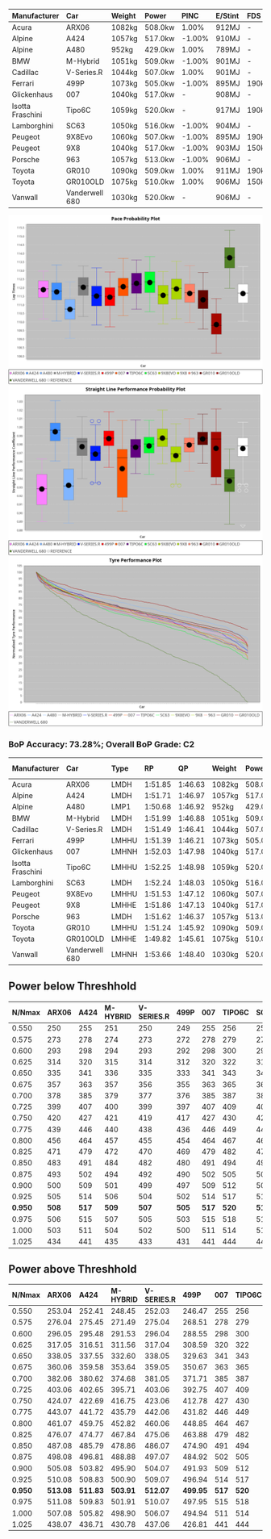 | Manufacturer     | Car            | Weight | Power   | PINC    | E/Stint | FDS     |
|:-|:-|:-|:-|:-|:-|:-|
| Acura            | ARX06          | 1082kg | 508.0kw | 1.00%   | 912MJ   |    -    |
| Alpine           | A424           | 1057kg | 517.0kw | -1.00%  | 910MJ   |    -    |
| Alpine           | A480           | 952kg  | 429.0kw | 1.00%   | 789MJ   |    -    |
| BMW              | M-Hybrid       | 1051kg | 509.0kw | -1.00%  | 901MJ   |    -    |
| Cadillac         | V-Series.R     | 1044kg | 507.0kw | 1.00%   | 901MJ   |    -    |
| Ferrari          | 499P           | 1073kg | 505.0kw | -1.00%  | 895MJ   | 190kph  |
| Glickenhaus      | 007            | 1040kg | 517.0kw |    -    | 908MJ   |    -    |
| Isotta Fraschini | Tipo6C         | 1059kg | 520.0kw |    -    | 917MJ   | 190kph  |
| Lamborghini      | SC63           | 1050kg | 516.0kw | -1.00%  | 904MJ   |    -    |
| Peugeot          | 9X8Evo         | 1060kg | 507.0kw | -1.00%  | 895MJ   | 190kph  |
| Peugeot          | 9X8            | 1040kg | 517.0kw | -1.00%  | 903MJ   | 150kph  |
| Porsche          | 963            | 1057kg | 513.0kw | -1.00%  | 906MJ   |    -    |
| Toyota           | GR010          | 1090kg | 509.0kw | 1.00%   | 911MJ   | 190kph  |
| Toyota           | GR010OLD       | 1075kg | 510.0kw | 1.00%   | 906MJ   | 150kph  |
| Vanwall          | Vanderwell 680 | 1030kg | 520.0kw |    -    | 906MJ   |    -    |

![PACECHART](./IMG/ACOMETHOD.png)
![STRAIGHTLINEPERFORMANCECHART](./IMG/ACOMETHOD_sp.png)
![TYREPERFORMANCECHART](./IMG/ACOMETHOD_tw.png)

### BoP Accuracy: 73.28%; Overall BoP Grade: C2
| Manufacturer     | Car            | Type  | RP      | QP      | Weight | Power¹  | Threshhold | PINC    | Power²   | E/Stint | AVG Vmax  | FDS     | RDLC | L/Stint | BOP-Grade | Model Accuracy | Model Points | Match%  | SimDiff |
|:-|:-|:-|:-|:-|:-|:-|:-|:-|:-|:-|:-|:-|:-|:-|:-|:-|:-|:-|:-|
| Acura            | ARX06          | LMDH  | 1:51.85 | 1:46.63 | 1082kg | 508.0kw | 210.0kph   | 1.00%   | 513.10kw |  912MJ  | 278.90kph |    -    | 0.99 | 34      | +B1       | 100.00%        | 996          | 85.84%  | #       |
| Alpine           | A424           | LMDH  | 1:51.71 | 1:46.97 | 1057kg | 517.0kw | 210.0kph   | -1.00%  | 511.80kw |  910MJ  | 290.12kph |    -    | 1.00 | 34      | +A2       | 100.00%        | 870          | 94.18%  | #       |
| Alpine           | A480           | LMP1  | 1:50.68 | 1:46.92 |  952kg | 429.0kw | 210.0kph   | 1.00%   | 433.30kw |  789MJ  | 279.17kph |    -    | 0.98 | 32      | -E1       | 96.26%         | 1337         | 55.37%  | ±0.60s  |
| BMW              | M-Hybrid       | LMDH  | 1:51.99 | 1:46.88 | 1051kg | 509.0kw | 210.0kph   | -1.00%  | 503.90kw |  901MJ  | 287.03kph |    -    | 1.01 | 34      | ~A1       | 100.00%        | 1914         | 96.60%  | #       |
| Cadillac         | V-Series.R     | LMDH  | 1:51.49 | 1:46.41 | 1044kg | 507.0kw | 210.0kph   | 1.00%   | 512.10kw |  901MJ  | 286.22kph |    -    | 1.02 | 34      | -A2       | 98.03%         | 3773         | 94.29%  | ±0.81s  |
| Ferrari          | 499P           | LMHHU | 1:51.39 | 1:46.21 | 1073kg | 505.0kw | 210.0kph   | -1.00%  | 500.00kw |  895MJ  | 286.89kph | 190kph  | 1.02 | 34      | -B1       | 100.00%        | 4212         | 85.08%  | ±0.74s  |
| Glickenhaus      | 007            | LMHNH | 1:52.03 | 1:47.98 | 1040kg | 517.0kw | 210.0kph   |    -    | 517.00kw |  908MJ  | 284.99kph |    -    | 0.96 | 34      | +C1       | 98.78%         | 1936         | 78.78%  | #       |
| Isotta Fraschini | Tipo6C         | LMHHU | 1:52.25 | 1:48.98 | 1059kg | 520.0kw | 210.0kph   |    -    | 520.00kw |  917MJ  | 288.11kph | 190kph  | 1.04 | 34      | +Ω1       | 100.00%        | 105          | 46.20%  | #       |
| Lamborghini      | SC63           | LMDH  | 1:52.24 | 1:48.03 | 1050kg | 516.0kw | 210.0kph   | -1.00%  | 510.80kw |  904MJ  | 287.80kph |    -    | 1.03 | 34      | +C1       | 100.00%        | 597          | 75.26%  | #       |
| Peugeot          | 9X8Evo         | LMHHU | 1:51.53 | 1:47.12 | 1060kg | 507.0kw | 210.0kph   | -1.00%  | 501.90kw |  895MJ  | 287.87kph | 190kph  | 0.99 | 34      | +B2       | 100.00%        | 463          | 81.70%  | #       |
| Peugeot          | 9X8            | LMHHE | 1:51.86 | 1:47.13 | 1040kg | 517.0kw | 210.0kph   | -1.00%  | 511.80kw |  903MJ  | 286.65kph | 150kph  | 1.02 | 34      | ~A1       | 99.48%         | 4559         | 100.00% | ±0.89s  |
| Porsche          | 963            | LMDH  | 1:51.62 | 1:46.37 | 1057kg | 513.0kw | 210.0kph   | -1.00%  | 507.90kw |  906MJ  | 287.44kph |    -    | 1.00 | 34      | ~A1       | 99.21%         | 10753        | 100.00% | ±0.38s  |
| Toyota           | GR010          | LMHHU | 1:51.24 | 1:45.92 | 1090kg | 509.0kw | 210.0kph   | 1.00%   | 514.10kw |  911MJ  | 286.94kph | 190kph  | 1.00 | 34      | -B2       | 99.54%         | 3271         | 81.20%  | ±0.42s  |
| Toyota           | GR010OLD       | LMHHE | 1:49.82 | 1:45.61 | 1075kg | 510.0kw | 210.0kph   | 1.00%   | 515.10kw |  906MJ  | 286.47kph | 150kph  | 1.01 | 34      | -Ω1       | 100.00%        | 730          | 10.34%  | ±2.29s  |
| Vanwall          | Vanderwell 680 | LMHNH | 1:53.66 | 1:48.40 | 1030kg | 520.0kw | 210.0kph   |    -    | 520.00kw |  906MJ  | 283.52kph |    -    | 1.02 | 34      | +Ω1       | 98.54%         | 541          | 14.35%  | ±1.28s  |

## Power below Threshhold
| N/Nmax    | ARX06   | A424    | M-HYBRID | V-SERIES.R | 499P    | 007     | TIPO6C  | SC63    | 9X8EVO  | 9X8     | 963     | GR010   | GR010OLD | VANDERWELL 680 | ​     | RPM      | A480       |
|:-|:-|:-|:-|:-|:-|:-|:-|:-|:-|:-|:-|:-|:-|:-|:-|:-|:-|
|  0.550    |  250    |  255    |  251     |  250       |  249    |  255    |  256    |  254    |  250    |  255    |  253    |  251    |  251     |  256           |  ​    |   --     |  0.00      |
|  0.575    |  273    |  278    |  274     |  273       |  272    |  278    |  279    |  277    |  273    |  278    |  276    |  274    |  274     |  279           |  ​    |   --     |  0.00      |
|  0.600    |  293    |  298    |  294     |  293       |  292    |  298    |  300    |  298    |  293    |  298    |  296    |  294    |  295     |  300           |  ​    |   --     |  0.00      |
|  0.625    |  314    |  320    |  315     |  314       |  312    |  320    |  322    |  319    |  314    |  320    |  317    |  315    |  316     |  322           |  ​    |   --     |  0.00      |
|  0.650    |  335    |  341    |  336     |  335       |  333    |  341    |  343    |  340    |  335    |  341    |  338    |  336    |  337     |  343           |  ​    |   --     |  0.00      |
|  0.675    |  357    |  363    |  357     |  356       |  355    |  363    |  365    |  362    |  356    |  363    |  360    |  357    |  358     |  365           |  ​    |   --     |  0.00      |
|  0.700    |  378    |  385    |  379     |  377       |  376    |  385    |  387    |  384    |  377    |  385    |  382    |  379    |  380     |  387           |  ​    |   --     |  0.00      |
|  0.725    |  399    |  407    |  400     |  399       |  397    |  407    |  409    |  406    |  399    |  407    |  403    |  400    |  401     |  409           |  ​    |   --     |  0.00      |
|  0.750    |  420    |  427    |  421     |  419       |  417    |  427    |  430    |  427    |  419    |  427    |  424    |  421    |  422     |  430           |  ​    |   --     |  0.00      |
|  0.775    |  439    |  446    |  440     |  438       |  436    |  446    |  449    |  446    |  438    |  446    |  443    |  440    |  441     |  449           |  ​    |  5000    |  253.07    |
|  0.800    |  456    |  464    |  457     |  455       |  454    |  464    |  467    |  463    |  455    |  464    |  461    |  457    |  458     |  467           |  ​    |  5500    |  299.09    |
|  0.825    |  471    |  479    |  472     |  470       |  469    |  479    |  482    |  478    |  470    |  479    |  476    |  472    |  473     |  482           |  ​    |  6000    |  334.10    |
|  0.850    |  483    |  491    |  484     |  482       |  480    |  491    |  494    |  490    |  482    |  491    |  487    |  484    |  485     |  494           |  ​    |  6500    |  377.11    |
|  0.875    |  493    |  502    |  494     |  492       |  490    |  502    |  505    |  501    |  492    |  502    |  498    |  494    |  495     |  505           |  ​    |  7000    |  421.12    |
|  0.900    |  500    |  509    |  501     |  499       |  497    |  509    |  512    |  508    |  499    |  509    |  505    |  501    |  502     |  512           |  ​    |  7500    |  432.13    |
|  0.925    |  505    |  514    |  506     |  504       |  502    |  514    |  517    |  513    |  504    |  514    |  510    |  506    |  507     |  517           |  ​    |  8000    |  428.12    |
| **0.950** | **508** | **517** | **509**  | **507**    | **505** | **517** | **520** | **516** | **507** | **517** | **513** | **509** | **510**  | **520**        | **​** | **8500** | **431.13** |
|  0.975    |  506    |  515    |  507     |  505       |  503    |  515    |  518    |  514    |  505    |  515    |  511    |  507    |  508     |  518           |  ​    |  9000    |  216.06    |
|  1.000    |  503    |  511    |  504     |  502       |  500    |  511    |  514    |  510    |  502    |  511    |  507    |  504    |  505     |  514           |  ​    |   --     |  0.00      |
|  1.025    |  434    |  441    |  435     |  433       |  431    |  441    |  444    |  441    |  433    |  441    |  438    |  435    |  436     |  444           |  ​    |   --     |  0.00      |

## Power above Threshhold
| N/Nmax    | ARX06      | A424       | M-HYBRID   | V-SERIES.R | 499P       | 007     | TIPO6C  | SC63       | 9X8EVO     | 9X8        | 963        | GR010      | GR010OLD   | VANDERWELL 680 | ​     | RPM      | A480       |
|:-|:-|:-|:-|:-|:-|:-|:-|:-|:-|:-|:-|:-|:-|:-|:-|:-|:-|
|  0.550    |  253.04    |  252.41    |  248.45    |  252.03    |  246.47    |  255    |  256    |  251.41    |  247.46    |  252.41    |  250.43    |  253.04    |  254.05    |  256           |  ​    |   --     |  0.00      |
|  0.575    |  276.04    |  275.45    |  271.49    |  275.04    |  268.51    |  278    |  279    |  274.45    |  270.50    |  275.45    |  273.47    |  276.05    |  277.05    |  279           |  ​    |   --     |  0.00      |
|  0.600    |  296.05    |  295.48    |  291.53    |  296.04    |  288.55    |  298    |  300    |  295.49    |  290.54    |  295.48    |  293.50    |  297.05    |  297.06    |  300           |  ​    |   --     |  0.00      |
|  0.625    |  317.05    |  316.51    |  311.56    |  317.04    |  308.59    |  320    |  322    |  316.52    |  310.58    |  316.51    |  314.54    |  318.06    |  319.06    |  322           |  ​    |   --     |  0.00      |
|  0.650    |  338.05    |  337.55    |  332.60    |  338.05    |  329.63    |  341    |  343    |  337.56    |  331.61    |  337.55    |  335.57    |  339.06    |  340.07    |  343           |  ​    |   --     |  0.00      |
|  0.675    |  360.06    |  359.58    |  353.64    |  359.05    |  350.67    |  363    |  365    |  358.59    |  352.65    |  359.58    |  356.61    |  361.06    |  362.07    |  365           |  ​    |   --     |  0.00      |
|  0.700    |  382.06    |  380.62    |  374.68    |  381.05    |  371.71    |  385    |  387    |  380.63    |  373.69    |  380.62    |  377.65    |  383.07    |  383.07    |  387           |  ​    |   --     |  0.00      |
|  0.725    |  403.06    |  402.65    |  395.71    |  403.06    |  392.75    |  407    |  409    |  401.66    |  394.73    |  402.65    |  399.68    |  404.07    |  405.08    |  409           |  ​    |   --     |  0.00      |
|  0.750    |  424.07    |  422.69    |  416.75    |  423.06    |  412.78    |  427    |  430    |  422.70    |  414.77    |  422.69    |  419.72    |  425.07    |  426.08    |  430           |  ​    |   --     |  0.00      |
|  0.775    |  443.07    |  441.72    |  435.79    |  442.06    |  431.82    |  446    |  449    |  441.73    |  433.80    |  441.72    |  438.75    |  444.08    |  445.09    |  449           |  ​    |  5000    |  253.07    |
|  0.800    |  461.07    |  459.75    |  452.82    |  460.06    |  448.85    |  464    |  467    |  458.75    |  450.84    |  459.75    |  455.78    |  462.08    |  463.09    |  467           |  ​    |  5500    |  299.09    |
|  0.825    |  476.07    |  474.77    |  467.84    |  475.06    |  463.88    |  479    |  482    |  473.78    |  465.86    |  474.77    |  470.81    |  477.08    |  478.09    |  482           |  ​    |  6000    |  334.10    |
|  0.850    |  487.08    |  485.79    |  478.86    |  486.07    |  474.90    |  491    |  494    |  485.80    |  476.88    |  485.79    |  482.83    |  488.09    |  489.09    |  494           |  ​    |  6500    |  377.11    |
|  0.875    |  498.08    |  496.81    |  488.88    |  497.07    |  484.92    |  502    |  505    |  495.82    |  486.90    |  496.81    |  492.84    |  499.09    |  500.10    |  505           |  ​    |  7000    |  421.12    |
|  0.900    |  505.08    |  503.82    |  495.90    |  504.07    |  491.93    |  509    |  512    |  502.83    |  493.92    |  503.82    |  499.86    |  506.09    |  507.10    |  512           |  ​    |  7500    |  432.13    |
|  0.925    |  510.08    |  508.83    |  500.90    |  509.07    |  496.94    |  514    |  517    |  507.84    |  498.92    |  508.83    |  504.86    |  511.09    |  512.10    |  517           |  ​    |  8000    |  428.12    |
| **0.950** | **513.08** | **511.83** | **503.91** | **512.07** | **499.95** | **517** | **520** | **510.84** | **501.93** | **511.83** | **507.87** | **514.09** | **515.10** | **520**        | **​** | **8500** | **431.13** |
|  0.975    |  511.08    |  509.83    |  501.91    |  510.07    |  497.95    |  515    |  518    |  508.84    |  499.93    |  509.83    |  505.87    |  512.09    |  513.10    |  518           |  ​    |  9000    |  216.06    |
|  1.000    |  507.08    |  505.82    |  498.90    |  506.07    |  494.94    |  511    |  514    |  505.83    |  496.92    |  505.82    |  502.86    |  508.09    |  509.10    |  514           |  ​    |   --     |  0.00      |
|  1.025    |  438.07    |  436.71    |  430.78    |  437.06    |  426.81    |  441    |  444    |  436.72    |  428.79    |  436.71    |  433.74    |  439.08    |  440.09    |  444           |  ​    |   --     |  0.00      |
